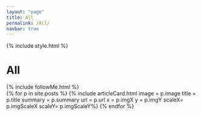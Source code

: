 ```yaml
---
layout: "page"
title: All
permalink: /All/
navbar: true
---
```


{% include style.html %}
<h1>All</h1>
{% include followMe.html %}


<div class="grid-container">
  {% for p in site.posts %}
      {% include articleCard.html image = p.image title = p.title summary = p.summary url = p.url x = p.imgX y = p.imgY scaleX= p.imgScaleX scaleY= p.imgScaleY%}
  {% endfor %}
</div>